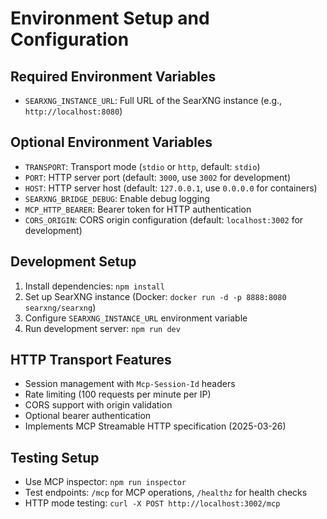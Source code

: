 # Environment Setup and Configuration

## Required Environment Variables
- `SEARXNG_INSTANCE_URL`: Full URL of the SearXNG instance (e.g., `http://localhost:8080`)

## Optional Environment Variables
- `TRANSPORT`: Transport mode (`stdio` or `http`, default: `stdio`)
- `PORT`: HTTP server port (default: `3000`, use `3002` for development)
- `HOST`: HTTP server host (default: `127.0.0.1`, use `0.0.0.0` for containers)
- `SEARXNG_BRIDGE_DEBUG`: Enable debug logging
- `MCP_HTTP_BEARER`: Bearer token for HTTP authentication
- `CORS_ORIGIN`: CORS origin configuration (default: `localhost:3002` for development)

## Development Setup
1. Install dependencies: `npm install`
2. Set up SearXNG instance (Docker: `docker run -d -p 8888:8080 searxng/searxng`)
3. Configure `SEARXNG_INSTANCE_URL` environment variable
4. Run development server: `npm run dev`

## HTTP Transport Features
- Session management with `Mcp-Session-Id` headers
- Rate limiting (100 requests per minute per IP)
- CORS support with origin validation
- Optional bearer authentication
- Implements MCP Streamable HTTP specification (2025-03-26)

## Testing Setup
- Use MCP inspector: `npm run inspector`
- Test endpoints: `/mcp` for MCP operations, `/healthz` for health checks
- HTTP mode testing: `curl -X POST http://localhost:3002/mcp`